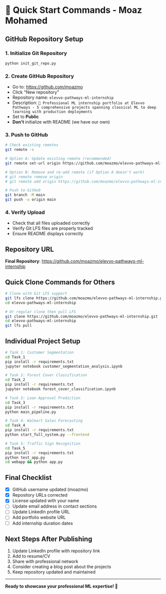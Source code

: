 # 🚀 Quick Start Commands - Moaz Mohamed

## GitHub Repository Setup

### 1. Initialize Git Repository
```bash
python init_git_repo.py
```

### 2. Create GitHub Repository
- Go to: https://github.com/moazmo
- Click "New repository"
- Repository name: `elevvo-pathways-ml-internship`
- Description: `🚀 Professional ML internship portfolio at Elevvo Pathways - 5 comprehensive projects spanning classical ML to deep learning with production deployments`
- Set to **Public**
- **Don't** initialize with README (we have our own)

### 3. Push to GitHub
```bash
# Check existing remotes
git remote -v

# Option A: Update existing remote (recommended)
git remote set-url origin https://github.com/moazmo/elevvo-pathways-ml-internship.git

# Option B: Remove and re-add remote (if Option A doesn't work)
# git remote remove origin
# git remote add origin https://github.com/moazmo/elevvo-pathways-ml-internship.git

# Push to GitHub
git branch -M main
git push -u origin main
```

### 4. Verify Upload
- Check that all files uploaded correctly
- Verify Git LFS files are properly tracked
- Ensure README displays correctly

## Repository URL
**Final Repository**: https://github.com/moazmo/elevvo-pathways-ml-internship

## Quick Clone Commands for Others
```bash
# Clone with Git LFS support
git lfs clone https://github.com/moazmo/elevvo-pathways-ml-internship.git
cd elevvo-pathways-ml-internship

# Or regular clone then pull LFS
git clone https://github.com/moazmo/elevvo-pathways-ml-internship.git
cd elevvo-pathways-ml-internship
git lfs pull
```

## Individual Project Setup
```bash
# Task 1: Customer Segmentation
cd Task_1
pip install -r requirements.txt
jupyter notebook customer_segmentation_analysis.ipynb

# Task 2: Forest Cover Classification
cd Task_2
pip install -r requirements.txt
jupyter notebook forest_cover_classification.ipynb

# Task 3: Loan Approval Prediction
cd Task_3
pip install -r requirements.txt
python main_pipeline.py

# Task 4: Walmart Sales Forecasting
cd Task_4
pip install -r requirements.txt
python start_full_system.py --frontend

# Task 5: Traffic Sign Recognition
cd Task_5
pip install -r requirements.txt
python test_app.py
cd webapp && python app.py
```

## Final Checklist
- [x] GitHub username updated (moazmo)
- [x] Repository URLs corrected
- [x] License updated with your name
- [ ] Update email address in contact sections
- [ ] Update LinkedIn profile URL
- [ ] Add portfolio website URL
- [ ] Add internship duration dates

## Next Steps After Publishing
1. Update LinkedIn profile with repository link
2. Add to resume/CV
3. Share with professional network
4. Consider creating a blog post about the projects
5. Keep repository updated and maintained

---

**Ready to showcase your professional ML expertise! 🚀**
